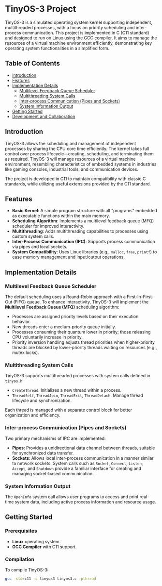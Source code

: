 # TinyOS-3 Project

TinyOS-3 is a simulated operating system kernel supporting independent, multithreaded processes, with a focus on priority scheduling and inter-process communication. 
This project is implemented in C (C11 standard) and designed to run on Linux using the GCC compiler. 
It aims to manage the resources of a virtual machine environment efficiently, demonstrating key operating system functionalities in a simplified form.

## Table of Contents
- [Introduction](#introduction)
- [Features](#features)
- [Implementation Details](#implementation-details)
  - [Multilevel Feedback Queue Scheduler](#multilevel-feedback-queue-scheduler)
  - [Multithreading System Calls](#multithreading-system-calls)
  - [Inter-process Communication (Pipes and Sockets)](#inter-process-communication-pipes-and-sockets)
  - [System Information Output](#system-information-output)
- [Getting Started](#getting-started)
- [Development and Collaboration](#development-and-collaboration)

## Introduction
TinyOS-3 allows the scheduling and management of independent processes by sharing the CPU core time efficiently. The kernel takes full control over process lifecycle—creating, scheduling, and terminating them as required. TinyOS-3 will manage resources of a virtual machine environment, resembling characteristics of embedded systems in industries like gaming consoles, industrial tools, and communication devices.

The project is developed in C11 to maintain compatibility with classic C standards, while utilizing useful extensions provided by the C11 standard.

## Features
- **Basic Kernel**: A simple program structure with all "programs" embedded as executable functions within the main memory.
- **Scheduling Algorithm**: Implements a multilevel feedback queue (MFQ) scheduler for improved interactivity.
- **Multithreading**: Adds multithreading capabilities to processes using custom system calls.
- **Inter-Process Communication (IPC)**: Supports process communication via pipes and local sockets.
- **System Compatibility**: Uses Linux libraries (e.g., `malloc`, `free`, `printf`) to ease memory management and input/output operations.

## Implementation Details

### Multilevel Feedback Queue Scheduler
The default scheduling uses a Round-Robin approach with a First-In-First-Out (FIFO) queue. To enhance interactivity, TinyOS-3 will implement the **Multilevel Feedback Queue (MFQ)** scheduling algorithm:
  - Processes are assigned priority levels based on their execution behavior.
  - New threads enter a medium-priority queue initially.
  - Processes consuming their quantum lower in priority; those releasing CPU voluntarily increase in priority.
  - Priority inversion handling adjusts thread priorities when higher-priority threads are blocked by lower-priority threads waiting on resources (e.g., mutex locks).

### Multithreading System Calls
TinyOS-3 supports multithreaded processes with system calls defined in `tinyos.h`:
- `CreateThread`: Initializes a new thread within a process.
- `ThreadSelf`, `ThreadJoin`, `ThreadExit`, `ThreadDetach`: Manage thread lifecycle and synchronization.

Each thread is managed with a separate control block for better organization and efficiency.

### Inter-process Communication (Pipes and Sockets)
Two primary mechanisms of IPC are implemented:
  - **Pipes**: Provides a unidirectional data channel between threads, suitable for synchronized data transfer.
  - **Sockets**: Allows local inter-process communication in a manner similar to network sockets. System calls such as `Socket`, `Connect`, `Listen`, `Accept`, and `Shutdown` provide a familiar interface for creating and managing socket-based communication.

### System Information Output
The `OpenInfo` system call allows user programs to access and print real-time system data, including active process information and resource usage.

## Getting Started
### Prerequisites
- **Linux** operating system.
- **GCC Compiler** with C11 support.

### Compilation
To compile TinyOS-3:
```bash
gcc -std=c11 -o tinyos3 tinyos3.c -pthread
